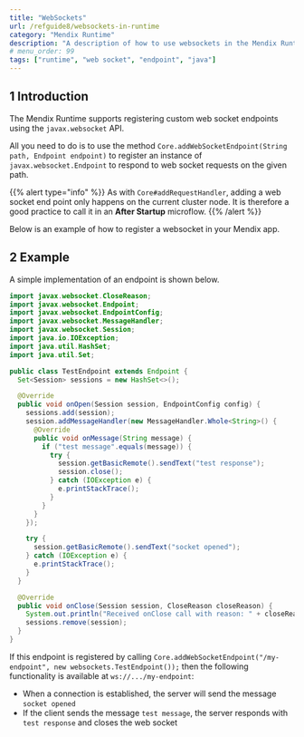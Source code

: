 ```yaml
---
title: "WebSockets"
url: /refguide8/websockets-in-runtime
category: "Mendix Runtime"
description: "A description of how to use websockets in the Mendix Runtime"
# menu_order: 99
tags: ["runtime", "web socket", "endpoint", "java"]
---
```


## 1 Introduction

The Mendix Runtime supports registering custom web socket endpoints using the `javax.websocket` API.

All you need to do is to use the method `Core.addWebSocketEndpoint(String path, Endpoint endpoint)` to register an instance of `javax.websocket.Endpoint` to respond to web socket requests on the given path.

{{% alert type="info" %}}
As with `Core#addRequestHandler`, adding a web socket end point only happens on the current cluster node. It is therefore a good practice to call it in an **After Startup** microflow.
{{% /alert %}}

Below is an example of how to register a websocket in your Mendix app.

## 2 Example

A simple implementation of an endpoint is shown below.

```java
import javax.websocket.CloseReason;
import javax.websocket.Endpoint;
import javax.websocket.EndpointConfig;
import javax.websocket.MessageHandler;
import javax.websocket.Session;
import java.io.IOException;
import java.util.HashSet;
import java.util.Set;

public class TestEndpoint extends Endpoint {
  Set<Session> sessions = new HashSet<>();

  @Override
  public void onOpen(Session session, EndpointConfig config) {
    sessions.add(session);
    session.addMessageHandler(new MessageHandler.Whole<String>() {
      @Override
      public void onMessage(String message) {
        if ("test message".equals(message)) {
          try {
            session.getBasicRemote().sendText("test response");
            session.close();
          } catch (IOException e) {
            e.printStackTrace();
          }
        }
      }
    });

    try {
      session.getBasicRemote().sendText("socket opened");
    } catch (IOException e) {
      e.printStackTrace();
    }
  }

  @Override
  public void onClose(Session session, CloseReason closeReason) {
    System.out.println("Received onClose call with reason: " + closeReason);
    sessions.remove(session);
  }
}
```

If this endpoint is registered by calling `Core.addWebSocketEndpoint("/my-endpoint", new websockets.TestEndpoint());` then the following functionality is available at `ws://.../my-endpoint`:

* When a connection is established, the server will send the message `socket opened`
* If the client sends the message `test message`, the server responds with `test response` and closes the web socket
